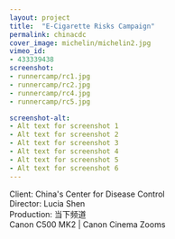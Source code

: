 ```yaml
---
layout: project
title:  "E-Cigarette Risks Campaign"
permalink: chinacdc
cover_image: michelin/michelin2.jpg
vimeo_id:
- 433339438
screenshot:
- runnercamp/rc1.jpg
- runnercamp/rc2.jpg
- runnercamp/rc4.jpg
- runnercamp/rc5.jpg

screenshot-alt:
- Alt text for screenshot 1
- Alt text for screenshot 2
- Alt text for screenshot 3
- Alt text for screenshot 4
- Alt text for screenshot 5
- Alt text for screenshot 6
---
```


Client: China's Center for Disease Control<br>
Director: Lucia Shen
<br>Production: 当下频道
<br>Canon C500 MK2 | Canon Cinema Zooms